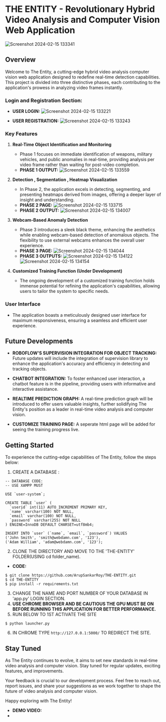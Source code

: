 # THE ENTITY - Revolutionary Hybrid Video Analysis and Computer Vision Web Application
![Screenshot 2024-02-15 133341](https://github.com/ArupSankarRoy/THE-ENTITY/assets/115450599/00cd2ebd-8e93-4358-b300-b042eab7df41)

## Overview

Welcome to The Entity, a cutting-edge hybrid video analysis computer vision web application designed to redefine real-time detection capabilities. This project is divided into three distinctive phases, each contributing to the application's prowess in analyzing video frames instantly.

### Login and Registration Section:
-   **USER LOGIN:**
    ![Screenshot 2024-02-15 133221](https://github.com/ArupSankarRoy/THE-ENTITY/assets/115450599/69610d2c-2d20-4c8b-99e0-05dc0146d0e7)

-   **USER REGISTRATION:**
    ![Screenshot 2024-02-15 133243](https://github.com/ArupSankarRoy/THE-ENTITY/assets/115450599/a202c0fe-79c2-45e8-80f5-b729283d9e98)

### Key Features

1. **Real-Time Object Identification and Monitoring**
   - Phase 1 focuses on immediate identification of weapons, military vehicles, and public anomalies in real-time, providing analysis per video frame rather than waiting for post-video completion.
   - **PHASE 1 OUTPUT:**
     ![Screenshot 2024-02-15 133559](https://github.com/ArupSankarRoy/THE-ENTITY/assets/115450599/857db05c-3e4a-46cd-9d17-2f4cd6ca6f69)
     

2. **Detection , Segmentation , Heatmap Visualization**
   - In Phase 2, the application excels in detecting, segmenting, and presenting heatmaps derived from images, offering a deeper layer of insight and understanding.
   - **PHASE 2 PAGE:**
     ![Screenshot 2024-02-15 133715](https://github.com/ArupSankarRoy/THE-ENTITY/assets/115450599/b6c6f9f1-2949-4c66-b0d0-e820685fbe88)
   - **PHASE 2 OUTPUT:**
      ![Screenshot 2024-02-15 134007](https://github.com/ArupSankarRoy/THE-ENTITY/assets/115450599/c84b57ee-a0fe-45f4-8b49-1495b83fc6bd)


3. **Webcam-Based Anomaly Detection**
   - Phase 3 introduces a sleek black theme, enhancing the aesthetics while enabling webcam-based detection of anomalous objects. The flexibility to use external webcams enhances the overall user experience.
   - **PHASE 3 PAGE:**
     ![Screenshot 2024-02-15 134044](https://github.com/ArupSankarRoy/THE-ENTITY/assets/115450599/4a41a7ca-e5f2-4d16-83b6-423510b8bda3)
   - **PHASE 3 OUTPUTS:**
     ![Screenshot 2024-02-15 134122](https://github.com/ArupSankarRoy/THE-ENTITY/assets/115450599/6ecd13dd-0d52-4263-a5d5-222885bb9724)
     ![Screenshot 2024-02-15 134154](https://github.com/ArupSankarRoy/THE-ENTITY/assets/115450599/5ffeb4ea-7dd0-4a73-ae1c-133c1f28b7be)



4. **Customized Training Function (Under Development)**
   - The ongoing development of a customized training function holds immense potential for refining the application's capabilities, allowing users to tailor the system to specific needs.

### User Interface

- The application boasts a meticulously designed user interface for maximum responsiveness, ensuring a seamless and efficient user experience.

## Future Developments

- **ROBOFLOW'S SUPERVISION INTEGRATION FOR OBJECT TRACKING:** Future updates will include the integration of supervision library to enhance the application's accuracy and efficiency in detecting and tracking objects.

- **CHATBOT INTEGRATION:** To foster enhanced user interaction, a chatbot feature is in the pipeline, providing users with informative and interactive assistance.

- **REALTIME PREDICTION GRAPH:** A real-time prediction graph will be introduced to offer users valuable insights, further solidifying The Entity's position as a leader in real-time video analysis and computer vision.

- **CUSTOMIZE TRAINING PAGE:** A seperate html page will be added for seeing the training progress live.

## Getting Started

To experience the cutting-edge capabilities of The Entity, follow the steps below:

1. CREATE A DATABASE :
```
-- DATABASE CODE:
-- USE XAMPP MUST

USE `user-system`;

CREATE TABLE `user` (
  `userid` int(11) AUTO_INCREMENT PRIMARY KEY,
  `name` varchar(100) NOT NULL,
  `email` varchar(100) NOT NULL,
  `password` varchar(255) NOT NULL
) ENGINE=InnoDB DEFAULT CHARSET=utf8mb4;

INSERT INTO `user` (`name`, `email`, `password`) VALUES
('John Smith', 'smith@webdamn.com', '123'),
('Adam William', 'adam@webdamn.com', '123');

```
2. CLONE THE DIRECTORY AND MOVE TO THE 'THE-ENTITY' FOLDER(USING cd folder_name).
-  **CODE:**
```
$ git clone https://github.com/ArupSankarRoy/THE-ENTITY.git
$ cd THE-ENTITY
$ pip install -r requirements.txt
```
3. CHANGE THE NAME AND PORT NUMBER OF YOUR DATABASE IN 'app.py' LOGIN SECTION.
4. **USE CHROME BROWSER AND BE CAUTIOUS THE GPU MUST BE ON BEFORE RUNNING THIS APPLICATION FOR BETTER PERFORMANCE.**
5. RUN BELOW TO 1ST ACTIVATE THE SITE
```
$ python launcher.py
```
6. IN CHROME TYPE `http://127.0.0.1:5000/` TO REDIRECT THE SITE.

## Stay Tuned

As The Entity continues to evolve, it aims to set new standards in real-time video analysis and computer vision. Stay tuned for regular updates, exciting features, and improvements.

Your feedback is crucial to our development process. Feel free to reach out, report issues, and share your suggestions as we work together to shape the future of video analysis and computer vision.

Happy exploring with The Entity!

- **DEMO VIDEO:**
- 
